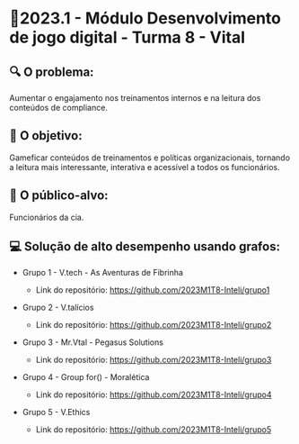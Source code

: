 # 🙋‍2023.1 - Módulo Desenvolvimento de jogo digital - Turma 8 - Vital

## 🔍 O problema:

Aumentar o engajamento nos treinamentos internos e na leitura dos conteúdos de compliance.

## 🎯 O objetivo:

Gameficar conteúdos de treinamentos e políticas organizacionais, tornando a leitura mais interessante, interativa e acessível a todos os funcionários.

## 🧩 O público-alvo:

Funcionários da cia.

## 💻 Solução de alto desempenho usando grafos:

- Grupo 1 - V.tech - As Aventuras de Fibrinha
  - Link do repositório: https://github.com/2023M1T8-Inteli/grupo1

- Grupo 2 - V.talícios
  - Link do repositório: https://github.com/2023M1T8-Inteli/grupo2

- Grupo 3 - Mr.Vtal - Pegasus Solutions
  - Link do repositório: https://github.com/2023M1T8-Inteli/grupo3

- Grupo 4 - Group for() - Moralética
  - Link do repositório: https://github.com/2023M1T8-Inteli/grupo4

- Grupo 5 - V.Ethics
  - Link do repositório: https://github.com/2023M1T8-Inteli/grupo5
